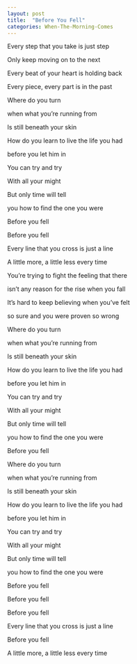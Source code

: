 ```yaml
---
layout: post
title:  "Before You Fell"
categories: When-The-Morning-Comes
---
```

Every step that you take is just step

Only keep moving on to the next

Every beat of your heart is holding back

Every piece, every part is in the past



Where do you turn

when what you’re running from

Is still beneath your skin

How do you learn to live the life you had

before you let him in

You can try and try

With all your might

But only time will tell

you how to find the one you were

Before you fell

Before you fell



Every line that you cross is just a line

A little more, a little less every time

You’re trying to fight the feeling that there

isn’t any reason for the rise when you fall

It’s hard to keep believing when you’ve felt

so sure and you were proven so wrong



Where do you turn

when what you’re running from

Is still beneath your skin

How do you learn to live the life you had

before you let him in

You can try and try

With all your might

But only time will tell

you how to find the one you were

Before you fell



Where do you turn

when what you’re running from

Is still beneath your skin

How do you learn to live the life you had

before you let him in

You can try and try

With all your might

But only time will tell

you how to find the one you were

Before you fell

Before you fell

Before you fell

Every line that you cross is just a line

Before you fell

A little more, a little less every time